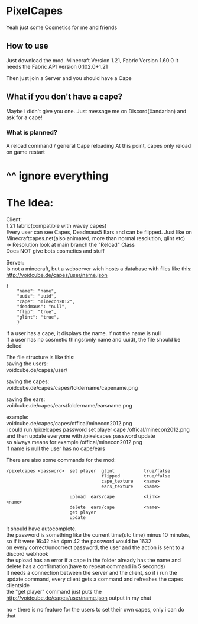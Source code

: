 # PixelCapes
Yeah just some Cosmetics for me and friends

## How to use
Just download the mod. Minecraft Version 1.21, Fabric Version 1.60.0
It needs the Fabric API Version 0.102.0+1.21

Then just join a Server and you should have a Cape

## What if you don't have a cape?
Maybe i didn't give you one. Just message me on Discord(Xandarian) and ask for a cape!

### What is planned?
A reload command / general Cape reloading
At this point, capes only reload on game restart



# ^^ ignore everything
# The Idea:
Client:<br>
1.21 fabric(compatible with wavey capes)<br>
Every user can see Capes, Deadmaus5 Ears and can be flipped. Just like on Minecraftcapes.net(also animated, more than normal resolution, glint etc) <br>
-> Resolution look at main branch the "Reload" Class <br>
Does NOT give bots cosmetics and stuff

Server:<br>
Is not a minecraft, but a webserver wich hosts a database with files like this: <br>
http://voidcube.de/capes/user/name.json
````
{
    "name": "name",
    "uuis": "uuid",
    "cape": "minecon2012",
    "deadmaus": "null",
    "flip": "true",
    "glint": "true",
    }
````

if a user has a cape, it displays the name. if not the name is null<br>
if a user has no cosmetic things(only name and uuid), the file should be delted

The file structure is like this:<br>
saving the users:<br>
voidcube.de/capes/user/

saving the capes:<br>
voidcube.de/capes/capes/foldername/capename.png

saving the ears:<br>
voidcube.de/capes/ears/foldername/earsname.png

example:<br>
voidcube.de/capes/capes/offical/minecon2012.png<br>
i could run /pixelcapes password set player cape /offical/minecon2012.png<br>
and then update everyone with /pixelcapes password update<br>
so <name> always means for example /offical/minecon2012.png<br>
if name is null the user has no cape/ears


There are also some commands for the mod:
````
/pixelcapes <password>  set player  glint           true/false
                                    flipped         true/false
                                    cape_texture    <name>
                                    ears_texture    <name>
                                    
                        upload  ears/cape           <link>          <name>
                        delete  ears/cape           <name>
                        get player
                        update
````

it should have autocomplete.<br>
the password is something like the current time(utc time) minus 10 minutes, so if it were 16:42 aka 4pm 42 the password would be 1632<br>
on every correct/uncorrect password, the user and the action is sent to a discord webhook<br>
the upload has an error if a cape in the folder already has the name and delete has a confirmation(have to repeat command in 5 seconds)<br>
It needs a connection between the server and the client, so if i run the update command, every client gets a command and refreshes the capes clientside<br>
the "get player" command just puts the http://voidcube.de/capes/user/name.json output in my chat<br>


no - there is no feature for the users to set their own capes, only i can do that